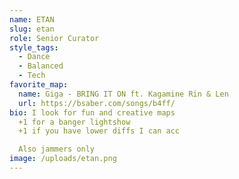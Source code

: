 ```yaml
---
name: ETAN
slug: etan
role: Senior Curator
style_tags:
  - Dance
  - Balanced
  - Tech
favorite_map:
  name: Giga - BRING IT ON ft. Kagamine Rin & Len
  url: https://bsaber.com/songs/b4ff/
bio: I look for fun and creative maps
  +1 for a banger lightshow
  +1 if you have lower diffs I can acc

  Also jammers only
image: /uploads/etan.png
---
```

